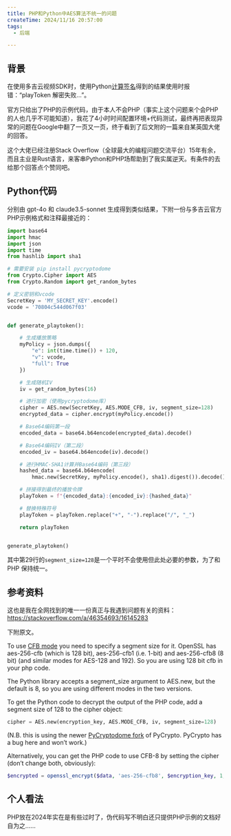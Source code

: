 ```yaml
---
title: PHP和Python中AES算法不统一的问题
createTime: 2024/11/16 20:57:00
tags:
  - 后端

---
```


## 背景

在使用多吉云视频SDK时，使用Python[计算签名](https://docs.dogecloud.com/vcloud/manual-play-token)得到的结果使用时报错：“playToken 解密失败...”。

官方只给出了PHP的示例代码，由于本人不会PHP（事实上这个问题来个会PHP的人也几乎不可能知道），我花了4小时时间配置环境+代码测试，最终再把表现异常的问题在Google中翻了一页又一页，终于看到了后文附的一篇来自某英国大佬的回答。

这个大佬已经注册Stack Overflow（全球最大的编程问题交流平台）15年有余，而且主业是Rust语言，来客串Python和PHP场帮助到了我实属逆天。有条件的去给那个回答点个赞同吧。

## Python代码

分别由 gpt-4o 和 claude3.5-sonnet 生成得到类似结果，下附一份与多吉云官方PHP示例格式和注释最接近的：

```python
import base64
import hmac
import json
import time
from hashlib import sha1

# 需要安装 pip install pycryptodome
from Crypto.Cipher import AES
from Crypto.Random import get_random_bytes

# 定义密钥和vcode
SecretKey = 'MY_SECRET_KEY'.encode()
vcode = '70804c544d067f03'


def generate_playtoken():

    # 生成播放策略
    myPolicy = json.dumps({
        "e": int(time.time()) + 120,
        "v": vcode,
        "full": True
    })

    # 生成随机IV
    iv = get_random_bytes(16)

    # 进行加密（使用pycryptodome库）
    cipher = AES.new(SecretKey, AES.MODE_CFB, iv, segment_size=128)
    encrypted_data = cipher.encrypt(myPolicy.encode())

    # Base64编码第一段
    encoded_data = base64.b64encode(encrypted_data).decode()

    # Base64编码IV（第二段）
    encoded_iv = base64.b64encode(iv).decode()

    # 进行HMAC-SHA1计算并Base64编码（第三段）
    hashed_data = base64.b64encode(
        hmac.new(SecretKey, myPolicy.encode(), sha1).digest()).decode()

    # 拼接得到最终的播放令牌
    playToken = f"{encoded_data}:{encoded_iv}:{hashed_data}"

    # 替换特殊符号
    playToken = playToken.replace("+", "-").replace("/", "_")

    return playToken


generate_playtoken()
```

其中第29行的`segment_size=128`是一个平时不会使用但此处必要的参数，为了和 PHP 保持统一。

## 参考资料

这也是我在全网找到的唯一一份真正与我遇到问题有关的资料：<https://stackoverflow.com/a/46354693/16145283>

下附原文。

To use [CFB mode](https://en.wikipedia.org/wiki/Block_cipher_mode_of_operation#Cipher_Feedback_.28CFB.29) you need to specify a segment size for it. OpenSSL has aes-256-cfb (which is 128 bit), aes-256-cfb1 (i.e. 1-bit) and aes-256-cfb8 (8 bit) (and similar modes for AES-128 and 192). So you are using 128 bit cfb in your php code.

The Python library accepts a segment_size argument to AES.new, but the default is 8, so you are using different modes in the two versions.

To get the Python code to decrypt the output of the PHP code, add a segment size of 128 to the cipher object:

```python
cipher = AES.new(encryption_key, AES.MODE_CFB, iv, segment_size=128)
```

(N.B. this is using the newer [PyCryptodome fork](https://github.com/Legrandin/pycryptodome) of PyCrypto. PyCrypto has a bug here and won’t work.)

Alternatively, you can get the PHP code to use CFB-8 by setting the cipher (don’t change both, obviously):

```php
$encrypted = openssl_encrypt($data, 'aes-256-cfb8', $encryption_key, 1, $iv);
```

## 个人看法

PHP放在2024年实在是有些过时了，伪代码写不明白还只提供PHP示例的文档好自为之……

